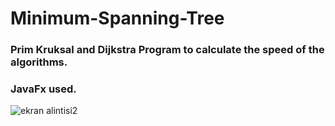 # Minimum-Spanning-Tree


### Prim Kruksal and Dijkstra Program to calculate the speed of the algorithms.
### JavaFx used.

![ekran alintisi2](https://user-images.githubusercontent.com/26568650/49904271-b8852980-fe7a-11e8-8239-a4ba9c07a0de.PNG)
